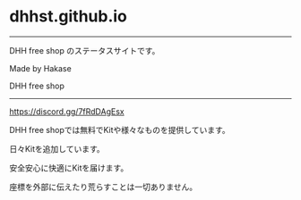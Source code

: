 # dhhst.github.io
-----------------------------
DHH free shop のステータスサイトです。


Made by Hakase




DHH free shop

-------------------------------

https://discord.gg/7fRdDAgEsx



DHH free shopでは無料でKitや様々なものを提供しています。

日々Kitを追加しています。



安全安心に快適にKitを届けます。

座標を外部に伝えたり荒らすことは一切ありません。
